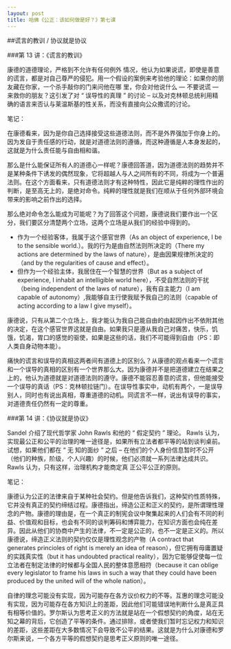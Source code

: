 ```yaml
---
layout: post
title: 哈佛《公正：该如何做是好？》第七课
---
```

##谎言的教训 / 协议就是协议

###第 13 讲：《谎言的教训》

康德的道德理论，严格到不允许有任何例外 情况，他认为如果说谎，即使是善意的谎言，都是对自己尊严的侵犯。用一个假设的案例来考验他的理论：如果你的朋友藏在你家，一个杀手敲你的门来问他在哪 里，你会对他说什么 — 不要说谎 — 来救你的朋友？这引发了对 “ 误导性的真理 ” 的讨论 – 以及对克林顿总统利用精确的语言来否认与莱温斯基的性关系，而没有直接向公众撒谎的讨论。

笔记：

在康德看来，因为是你自己选择接受这些道德法则，而不是外界强加于你身上的。因为发自于责任感的行动，就是对道德法则的遵循，而这种遵循是人本身发起的，这就是为什么责任能与自由相和谐。

那么是什么能保证所有人的道德心一样呢？康德回答道，因为道德法则的趋势并不是某种条件下诱发的偶然现象，它将超越人与人之间所有的不同，将成为一个普遍法则。在这个方面看来，只有道德法则才有这种特性，因此它是纯粹的理性作出的判断，是至高无上的，是绝对命令。纯粹的理性就是我们在顺从于任何外部环境会带来的影响之前作出的选择。

那么绝对命令怎么能成为可能呢？为了回答这个问题，康德说我们要作出一个区分，我们要区分清楚两个立场，这两个立场是从我们的经验中得到的。

*  作为一个经验客体，我属于这个感官世界（As an object of experience, I be to the sensible world.）。我的行为是由自然法则所决定的（There my actions are determined by the laws of nature），是由因果规律所决定的（and by the regularities of cause and effect）。
*  但作为一个经验主体，我居住在一个智慧的世界（But as a subject of experience, I inhabit an intelligible world here），不受自然法则的干扰（being independent of the laws of nature），我有自主能力（I am capable of autonomy）,我能够自主行使我赋予我自己的法则（capable of acting according to a law I give myself）。

康德说，只有从第二个立场上，我才能认为我自己能自由的由起因作出不依附其他的决定，在这个感官世界这就是自由。如果我只是遵从我自己对痛苦，快乐，饥饿，饥渴，胃口的感觉的驱使，如果是这些的话，我们不可能得到自由（PS：即人类自身动物本能）。

痛快的谎言和误导的真相这两者间有道德上的区别么？从康德的观点看来一个谎言和一个误导的真相的区别有一个世界那么大。因为康德并不是把道德建立在结果之上的，他认为道德就是对道德法则的遵守。康德不能容忍善意的谎言，但他能接受一个误导的真话（PS：克林顿拉链门）。在误导性事实中，动机有两个，一是误导别人，同时也有说出真相，尊重道德的动机。同谎言不一样，说出有误导的事实，对道德责任仍然有一定的尊重。

###第 14 讲：《协议就是协议》

Sandel 介绍了现代哲学家 John Rawls 和他的 “ 假定契约 ” 理论。 Rawls 认为，实现最公正和公平的治理的唯一途径是，如果所有立法者都平等的站到谈判桌前。试想，如果他们都在 “ 无 知的面纱 ” 之后 – 在他们的个人身份信息暂时不公开（他们的种族，阶级，个人兴趣）的时候，他们必须就一系列法律达成共识。 Rawls 认为，只有这样，治理机构才能商定真 正公平公正的原则。

笔记：

康德认为公正的法律来自于某种社会契约。但是他告诉我们，这种契约性质特殊，它并没有真正的契约缔结过程。康德指出，缔造公正和正义的契约，是所谓理性理念的产物。康德的理由是，在一个真正的制宪会议中聚集起来的人们会有不同的利益、价值观和目标，也会有不同的谈判筹码和博弈能力，在知识方面也会纯在差异。因此从他们的协商中产生的法律，不一定是公正的，也不一定是正义的。所以康德说，缔造正义法则的契约仅仅是理性观念的产物（A contract that generates princioles of right is merely an idea of reason），但它拥有毋庸置疑的实践真实性（but it has undoubted practical reality），因为它能够促使每一位立法者在制定法律的时候都与全国人民的整体意愿相符（because it can oblige every legislator to frame his laws in such a way that they could have been produced by the united will of the whole nation）。

自律的理念可能没有实现，因为可能存在各方议价权力的不等。互惠的理念可能没有实现，因为可能存在各方知识上的差距，因此他们可能错误地判断什么是真正具有相等价值的。罗尔斯认为思考正义的方法就是站在一个假想契约的角度，站在无知之幕的背后，它创造了平等的条件。通过排除，或者使我们暂时忘记权力和知识的差距，这些差距在大多数情况下会导致不公平的结果。这就是为什么对康德和罗尔斯来说，一个各方平等的假想契约是思考正义原则的唯一途径。
